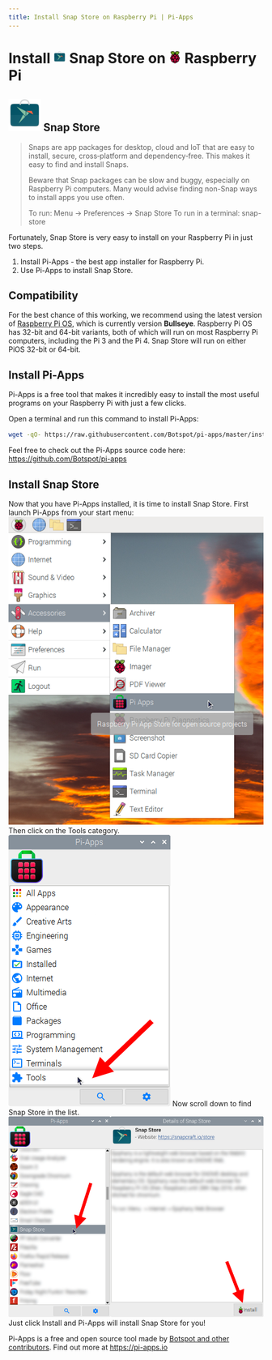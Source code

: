 ```yaml
---
title: Install Snap Store on Raspberry Pi | Pi-Apps
---
```

<div class="simple-install-content content">

# Install <img src="/img/app-icons/Snap Store/icon-64.png" height=24> Snap Store on <img src=/img/other-icons/raspberrypi-icon.svg height=24> Raspberry Pi

## <img src="/img/app-icons/Snap Store/icon-64.png"> Snap Store
> Snaps are app packages for desktop, cloud and IoT that are easy to install, secure, cross‐platform and dependency‐free.
> This makes it easy to find and install Snaps.
> 
> Beware that Snap packages can be slow and buggy, especially on Raspberry Pi computers. Many would advise finding non-Snap ways to install apps you use often.
> 
> To run: Menu -> Preferences -> Snap Store
> To run in a terminal: snap-store

Fortunately, Snap Store is very easy to install on your Raspberry Pi in just two steps.
1. Install Pi-Apps - the best app installer for Raspberry Pi.
2. Use Pi-Apps to install Snap Store.
</div>
<div class="simple-install-content content">

## Compatibility
For the best chance of this working, we recommend using the latest version of [Raspberry Pi OS](https://www.raspberrypi.com/software/), which is currently version **Bullseye**.
Raspberry Pi OS has 32-bit and 64-bit variants, both of which will run on most Raspberry Pi computers, including the Pi 3 and the Pi 4.
Snap Store will run on either PiOS 32-bit or 64-bit.
</div>
<div class="simple-install-content content">

## Install Pi-Apps

Pi-Apps is a free tool that makes it incredibly easy to install the most useful programs on your Raspberry Pi with just a few clicks.

Open a terminal and run this command to install Pi-Apps:
```bash
wget -qO- https://raw.githubusercontent.com/Botspot/pi-apps/master/install | bash
```
Feel free to check out the Pi-Apps source code here: https://github.com/Botspot/pi-apps
</div>
<div class="simple-install-content content">

## Install Snap Store

Now that you have Pi-Apps installed, it is time to install Snap Store.
First launch Pi-Apps from your start menu:
<img src="/img/start-menu.png">
Then click on the Tools category.
<img src="/img/category-selections/Tools.png">
Now scroll down to find Snap Store in the list.
<img src="/img/app-icons/Snap Store/app-selection.png">
Just click Install and Pi-Apps will install Snap Store for you!
</div>
<div class="simple-install-content content">

Pi-Apps is a free and open source tool made by [Botspot and other contributors](/about/#contributors). Find out more at https://pi-apps.io
</div>

